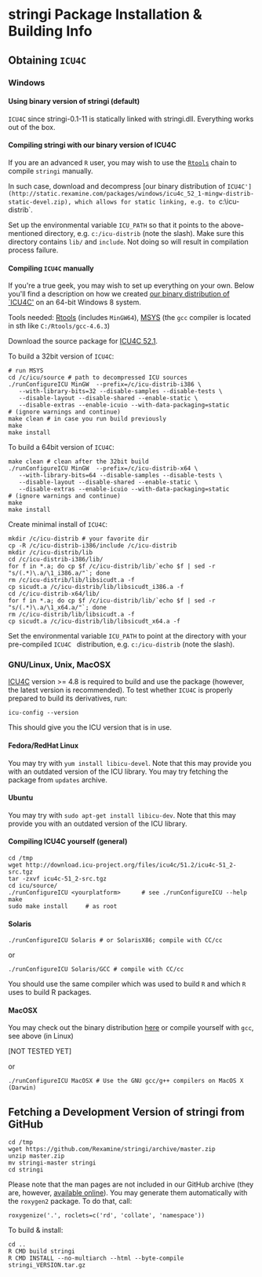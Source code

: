 # **stringi** Package Installation & Building Info


## Obtaining `ICU4C`

### Windows 

#### Using binary version of **stringi** (default)

`ICU4C` since stringi-0.1-11 is statically linked with stringi.dll.
Everything works out of the box.

#### Compiling **stringi** with our binary version of ICU4C

If you are an advanced `R` user, you may wish to
use the [`Rtools`](http://cran.r-project.org/bin/windows/Rtools/)
chain to compile `stringi` manually.

In such case, download and decompress
[our binary distribution of `ICU4C'](http://static.rexamine.com/packages/windows/icu4c_52_1-mingw-distrib-static-devel.zip),
which allows for static linking, e.g. to `c:\icu-distrib`.

Set up the environmental variable `ICU_PATH` so that it points
to the above-mentioned directory, e.g. `c:/icu-distrib` (note the slash).
Make sure this directory contains `lib/` and `include`.
Not doing so will result in compilation process failure.



#### Compiling `ICU4C` manually

If you're a true geek, you may wish to set up everything on your own.
Below you'll find a description on how we created 
[our binary distribution of `ICU4C'](http://static.rexamine.com/packages/windows/icu4c_52_1-mingw-distrib-static-devel.zip)
on an 64-bit Windows 8 system.

Tools needed:
[Rtools](http://cran.r-project.org/bin/windows/Rtools/) (includes `MinGW64`),
[MSYS](http://www.mingw.org/wiki/MSYS) (the `gcc` compiler is located
in sth like `C:/Rtools/gcc-4.6.3`)

Download the source package for [ICU4C 52.1](http://site.icu-project.org/download/52).

To build a 32bit version of `ICU4C`:

```
# run MSYS
cd /c/icu/source # path to decompressed ICU sources
./runConfigureICU MinGW  --prefix=/c/icu-distrib-i386 \
   --with-library-bits=32 --disable-samples --disable-tests \
   --disable-layout --disable-shared --enable-static \
   --disable-extras --enable-icuio --with-data-packaging=static
# (ignore warnings and continue)
make clean # in case you run build previously
make
make install
```


To build a 64bit version of `ICU4C`:

```
make clean # clean after the 32bit build
./runConfigureICU MinGW  --prefix=/c/icu-distrib-x64 \
   --with-library-bits=64 --disable-samples --disable-tests \
   --disable-layout --disable-shared --enable-static \
   --disable-extras --enable-icuio --with-data-packaging=static
# (ignore warnings and continue)
make
make install
```

Create minimal install of `ICU4C`:

```
mkdir /c/icu-distrib # your favorite dir
cp -R /c/icu-distrib-i386/include /c/icu-distrib
mkdir /c/icu-distrib/lib
cd /c/icu-distrib-i386/lib/
for f in *.a; do cp $f /c/icu-distrib/lib/`echo $f | sed -r "s/(.*)\.a/\1_i386.a/"`; done
rm /c/icu-distrib/lib/libsicudt.a -f
cp sicudt.a /c/icu-distrib/lib/libsicudt_i386.a -f
cd /c/icu-distrib-x64/lib/
for f in *.a; do cp $f /c/icu-distrib/lib/`echo $f | sed -r "s/(.*)\.a/\1_x64.a/"`; done
rm /c/icu-distrib/lib/libsicudt.a -f
cp sicudt.a /c/icu-distrib/lib/libsicudt_x64.a -f
```

Set the environmental variable `ICU_PATH` to point
at the directory with your pre-compiled
`ICU4C ` distribution, e.g. `c:/icu-distrib` (note the slash).


### GNU/Linux, Unix, MacOSX

[ICU4C](http://site.icu-project.org/download) version >= 4.8
is required to build and use the package (however, the latest
version is recommended).
To test whether `ICU4C` is properly prepared to build
its derivatives, run:

```
icu-config --version
```

This should give you the ICU version that is in use.

#### Fedora/RedHat Linux

You may try with `yum install libicu-devel`.
Note that this may provide you with an outdated version of the ICU library.
You may try fetching the package from `updates` archive.

#### Ubuntu

You may try with `sudo apt-get install libicu-dev`.
Note that this may provide you with an outdated version of the ICU library.

#### Compiling ICU4C yourself (general)

```
cd /tmp
wget http://download.icu-project.org/files/icu4c/51.2/icu4c-51_2-src.tgz
tar -zxvf icu4c-51_2-src.tgz
cd icu/source/
./runConfigureICU <yourplatform>      # see ./runConfigureICU --help
make
sudo make install     # as root
```


#### Solaris

```
./runConfigureICU Solaris # or SolarisX86; compile with CC/cc
```

or

```
./runConfigureICU Solaris/GCC # compile with CC/cc
```

You should use the same compiler which was used to build
`R` and which `R` uses to build R packages.

#### MacOSX

You may check out the binary distribution
[here](http://download.icu-project.org/files/icu4c/51.2/icu4c-51_2-MacOSX64_GCC.tgz)
or compile yourself with `gcc`, see above (in Linux)

[NOT TESTED YET]

or

```
./runConfigureICU MacOSX # Use the GNU gcc/g++ compilers on MacOS X (Darwin)
```

## Fetching a Development Version of **stringi** from GitHub

```
cd /tmp
wget https://github.com/Rexamine/stringi/archive/master.zip
unzip master.zip
mv stringi-master stringi
cd stringi
```

Please note that the man pages are not included in our GitHub archive
(they are, however, [available online](http://stringi.rexamine.com/)).
You may generate them automatically with the `roxygen2` package.
To do that, call:

```
roxygenize('.', roclets=c('rd', 'collate', 'namespace'))
```

To build & install:

```
cd ..
R CMD build stringi
R CMD INSTALL --no-multiarch --html --byte-compile  stringi_VERSION.tar.gz
```
